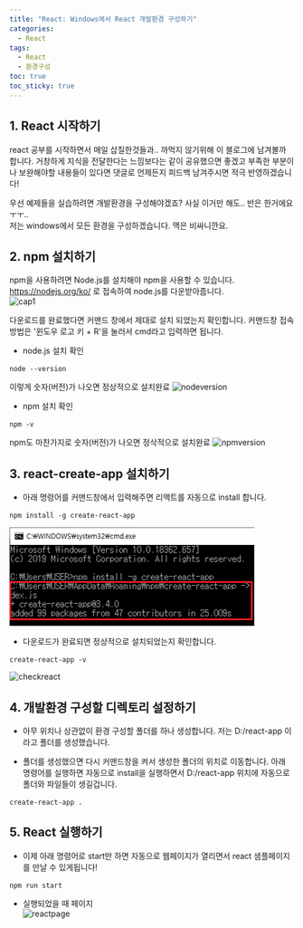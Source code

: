 ```yaml
---
title: "React: Windows에서 React 개발환경 구성하기"
categories:
  - React
tags:
  - React
  - 환경구성
toc: true
toc_sticky: true
---
```


## 1. React 시작하기
react 공부를 시작하면서 매일 삽질한것들과.. 까먹지 않기위해 이 블로그에 남겨볼까 합니다. 거창하게 지식을 전달한다는 느낌보다는 같이 공유했으면 좋겠고 부족한 부분이나 보완해야할 내용들이 있다면 댓글로 언제든지 피드백 남겨주시면 적극 반영하겠습니다!

우선 예제들을 실습하려면 개발환경을 구성해야겠죠? 사실 이거만 해도.. 반은 한거에요ㅜㅜ..  
저는 windows에서 모든 환경을 구성하겠습니다. 맥은 비싸니깐요.

## 2. npm 설치하기
npm을 사용하려면 Node.js를 설치해야 npm을 사용할 수 있습니다. https://nodejs.org/ko/ 로 접속하여 node.js를 다운받아줍니다.   
![cap1](/katedevlog/assets/images/cap1.png)

다운로드를 완료했다면 커맨드 창에서 제대로 설치 되었는지 확인합니다. 커맨드창 접속 방법은 '윈도우 로고 키 + R'을 눌러서 cmd라고 입력하면 됩니다.
* node.js 설치 확인
```
node --version
```

  이렇게 숫자(버전)가 나오면 정상적으로 설치완료
![nodeversion](/katedevlog/assets/images/nodeversion.png)


* npm 설치 확인
```
npm -v
```
  npm도 마찬가지로 숫자(버전)가 나오면 정삭적으로 설치완료
![npmversion](/katedevlog/assets/images/npmversion.png)

## 3. react-create-app 설치하기
* 아래 명령어를 커맨드창에서 입력해주면 리액트를 자동으로 install 합니다.
```
npm install -g create-react-app
```
![installreact](/assets/images/installreact.png)

* 다운로드가 완료되면 정상적으로 설치되었는지 확인합니다.
```
create-react-app -v
```
![checkreact](/katedevlog/assets/images/checkreact.png)

## 4. 개발환경 구성할 디렉토리 설정하기
* 아무 위치나 상관없이 환경 구성할 폴더를 하나 생성합니다. 저는 D:/react-app 이라고 폴더를 생성했습니다.  

* 폴더를 생성했으면 다시 커맨드창을 켜서 생성한 폴더의 위치로 이동합니다.
아래 명령어를 실행하면 자동으로 install을 실행하면서 D:/react-app 위치에 자동으로 폴더와 파일들이 생길겁니다.
```
create-react-app .
```

## 5. React 실행하기
* 이제 아래 명령어로 start만 하면 자동으로 웹페이지가 열리면서 react 샘플페이지를 만날 수 있게됩니다!
```
npm run start
```

* 실행되었을 때 페이지  
![reactpage](/katedevlog/assets/images/reactpage.png)
